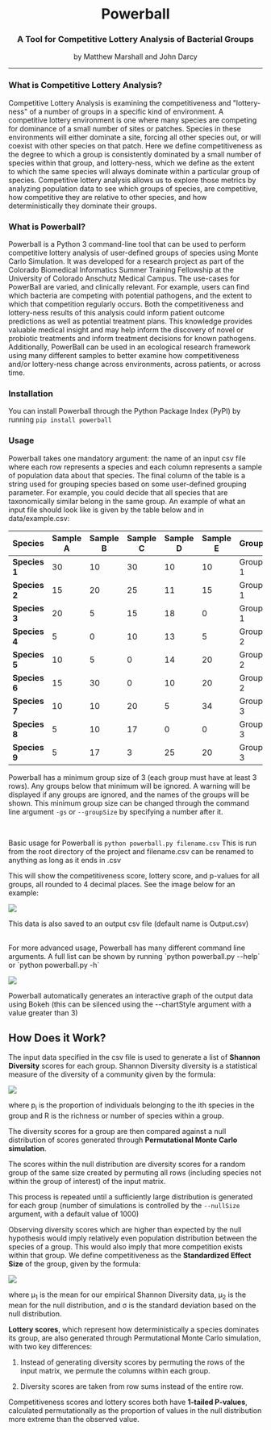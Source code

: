 <center><h1>Powerball
 <h3>A Tool for Competitive Lottery Analysis of Bacterial Groups </h3>
 by Matthew Marshall and John Darcy</center>
 
 ---
 
### What is Competitive Lottery Analysis?

Competitive Lottery Analysis is examining the competitiveness and "lottery-ness" of a number of groups in a specific kind of environment. A competitive lottery environment is one where many species are competing for dominance of a small number of sites or patches. Species in these environments will either dominate a site, forcing all other species out, or will coexist with other species on that patch. Here we define competitiveness as the degree to which a group is consistently dominated by a small number of species within that group, and lottery-ness, which we define as the extent to which the same species will always dominate within a particular group of species. Competitive lottery analysis allows us to explore those metrics by analyzing population data to see which groups of species, are competitive, how competitive they are relative to other species, and how deterministically they dominate their groups.

### What is Powerball?

Powerball is a Python 3 command-line tool that can be used to perform competitive lottery analysis of user-defined groups of species using Monte Carlo Simulation. It was developed for a research project as part of the Colorado Biomedical Informatics Summer Training Fellowship at the University of Colorado Anschutz Medical Campus. The use-cases for PowerBall are varied, and clinically relevant. For example, users can find which bacteria are competing with potential pathogens, and the extent to which that competition regularly occurs. Both the competitiveness and lottery-ness results of this analysis could inform patient outcome predictions as well as potential treatment plans. This knowledge provides valuable medical insight and may help inform the discovery of novel or probiotic treatments and inform treatment decisions for known pathogens. Additionally, PowerBall can be used in an ecological research framework using many different samples to better examine how competitiveness and/or lottery-ness change across environments, across patients, or across time.

### Installation

You can install Powerball through the Python Package Index (PyPI) by running `pip install powerball`

### Usage

Powerball takes one mandatory argument: the name of an input csv file where each row represents a species and each column represents a sample of population data about that species. The final column of the table is a string used for grouping species based on some user-defined grouping parameter. For example, you could decide that all species that are taxonomically similar belong in the same group. An example of what an input file should look like is given by the table below and in data/example.csv:


|Species      |Sample A |Sample B |Sample C |Sample D |Sample E| Groups |
|---          | ---     | ---     | ---     | ---     | ---    | ---    |
|**Species 1**| 30      | 10      | 30      | 10      | 10     | Group 1|
|**Species 2**| 15      | 20      | 25      | 11      | 15     | Group 1|
|**Species 3**| 20      | 5       | 15      | 18      | 0      | Group 1|
|**Species 4**| 5       | 0       | 10      | 13      | 5      | Group 2|
|**Species 5**| 10      | 5       | 0       | 14      | 20     | Group 2|
|**Species 6**| 15      | 30      | 0       | 10      | 20     | Group 2|
|**Species 7**| 10      | 10      | 20      | 5       | 34     | Group 3|
|**Species 8**| 5       | 10      | 17      | 0       | 0      | Group 3|
|**Species 9**| 5       | 17      | 3       | 25      | 20     | Group 3|

Powerball has a minimum group size of 3 (each group must have at least 3 rows). Any groups below that minimum will be ignored. A warning will be displayed if any groups are ignored, and the names of the groups will be shown. This minimum group size can be changed through the command line argument `-gs` or `--groupSize` by specifying a number after it.

<br/>

Basic usage for Powerball is `python powerball.py filename.csv` This is run from the root directory of the project and filename.csv can be renamed to anything as long as it ends in .csv

This will show the competitiveness score, lottery score, and p-values for all groups, all rounded to 4 decimal places. See the image below for an example:


![](images/basicRun.png)

This data is also saved to an output csv file (default name is Output.csv)

<br/>
For more advanced usage, Powerball has many different command line arguments. A full list can be shown by running `python powerball.py --help` or `python powerball.py -h`


![](images/args.png)

Powerball automatically generates an interactive graph of the output data using Bokeh (this can be silenced using the --chartStyle argument with a value greater than 3)

## How Does it Work?

The input data specified in the csv file is used to generate a list of **Shannon Diversity** scores for each group. Shannon Diversity 	diversity is a statistical measure of the diversity of a community given by the formula:

![](images/shannonFormula.svg)

where p<sub>i</sub> is the proportion of individuals belonging to the ith species in the group and R is the richness or number of species within a group.

The diversity scores for a group are then compared against a null distribution of scores generated through **Permutational Monte Carlo simulation**.

The scores within the null distribution are diversity scores for a random group of the same size created by permuting all rows (including species not within the group of interest) of the input matrix.

This process is repeated until a sufficiently large distribution is generated for each group (number of simulations is controlled by the `--nullSize` argument, with a default value of 1000)

Observing diversity scores which are higher than expected by the null hypothesis would imply relatively even population distribution between the species of a group. This would also imply that more competition exists within that group. We define competitiveness as the **Standardized Effect Size** of the group, given by the formula:



![](images/standardEffectFormula.svg)

where μ<sub>1</sub> is the mean for our empirical Shannon Diversity data, μ<sub>2</sub> is the mean for the null distribution, and σ is the standard deviation based on the null distribution. 


**Lottery scores**, which represent how deterministically a species dominates its group, are also generated through Permutational Monte Carlo simulation, with two key differences:

1. Instead of generating diversity scores by permuting the rows of the input matrix, we permute the columns within each group. 

2. Diversity scores are taken from row sums instead of the entire row.

Competitiveness scores and lottery scores both have **1-tailed P-values**, calculated permutationally as the proportion of values in the null distribution more extreme than the observed value.